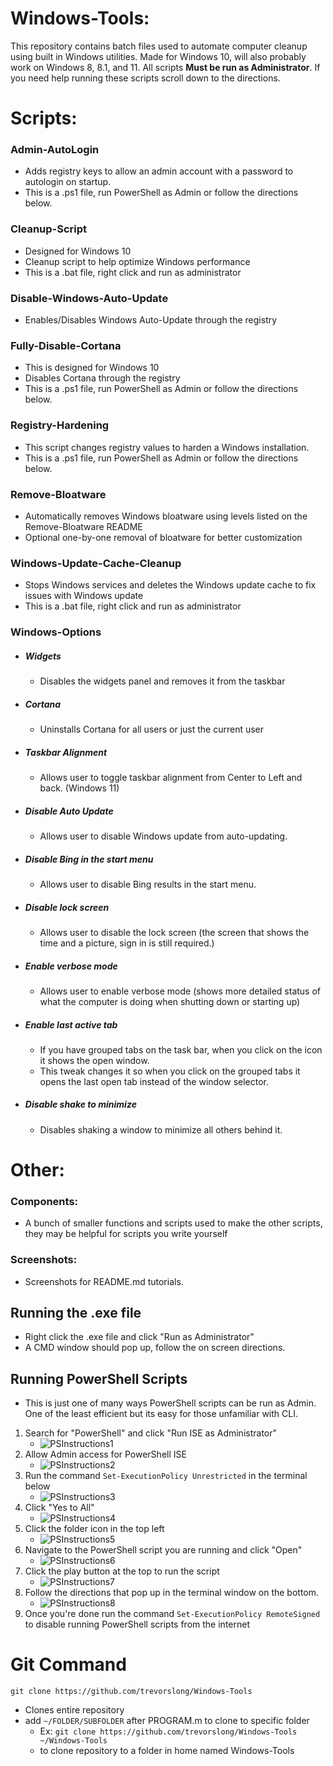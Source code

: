 # Windows-Tools:
This repository contains batch files used to automate computer cleanup using built in Windows utilities. Made for Windows 10, will also probably work on Windows 8, 8.1, and 11. All scripts **Must be run as Administrator**. If you need help running these scripts scroll down to the directions.

# Scripts:
### Admin-AutoLogin
   * Adds registry keys to allow an admin account with a password to autologin on startup.
   * This is a .ps1 file, run PowerShell as Admin or follow the directions below.
### Cleanup-Script
   * Designed for Windows 10
   * Cleanup script to help optimize Windows performance
   * This is a .bat file, right click and run as administrator
### Disable-Windows-Auto-Update
   * Enables/Disables Windows Auto-Update through the registry
### Fully-Disable-Cortana
   * This is designed for Windows 10
   * Disables Cortana through the registry
   * This is a .ps1 file, run PowerShell as Admin or follow the directions below.
### Registry-Hardening
   * This script changes registry values to harden a Windows installation.
   * This is a .ps1 file, run PowerShell as Admin or follow the directions below.
### Remove-Bloatware
   * Automatically removes Windows bloatware using levels listed on the Remove-Bloatware README
   * Optional one-by-one removal of bloatware for better customization
### Windows-Update-Cache-Cleanup
   * Stops Windows services and deletes the Windows update cache to fix issues with Windows update
   * This is a .bat file, right click and run as administrator
### Windows-Options
* ##### Widgets
   * Disables the widgets panel and removes it from the taskbar
* ##### Cortana
   * Uninstalls Cortana for all users or just the current user
* ##### Taskbar Alignment
   * Allows user to toggle taskbar alignment from Center to Left and back. (Windows 11)
* ##### Disable Auto Update
   * Allows user to disable Windows update from auto-updating.
* ##### Disable Bing in the start menu
   * Allows user to disable Bing results in the start menu.
* ##### Disable lock screen
   * Allows user to disable the lock screen (the screen that shows the time and a picture, sign in is still required.)
* ##### Enable verbose mode
   * Allows user to enable verbose mode (shows more detailed status of what the computer is doing when shutting down or starting up)
* ##### Enable last active tab
   * If you have grouped tabs on the task bar, when you click on the icon it shows the open window.
   * This tweak changes it so when you click on the grouped tabs it opens the last open tab instead of the window selector.
* ##### Disable shake to minimize
   * Disables shaking a window to minimize all others behind it.


# Other:

### Components:
   * A bunch of smaller functions and scripts used to make the other scripts, they may be helpful for scripts you write yourself

### Screenshots:
   * Screenshots for README.md tutorials.

## Running the .exe file
   * Right click the .exe file and click "Run as Administrator"
   * A CMD window should pop up, follow the on screen directions.

## Running PowerShell Scripts
   * This is just one of many ways PowerShell scripts can be run as Admin. One of the least efficient but its easy for those unfamiliar with CLI.

   1. Search for "PowerShell" and click "Run ISE as Administrator"
      * ![PSInstructions1](https://raw.githubusercontent.com/trevorslong/Windows-Tools/main/Screenshots/ise-1.PNG)
   2. Allow Admin access for PowerShell ISE
       * ![PSInstructions2](https://raw.githubusercontent.com/trevorslong/Windows-Tools/main/Screenshots/ise-2.PNG)
   3. Run the command `Set-ExecutionPolicy Unrestricted` in the terminal below
       * ![PSInstructions3](https://raw.githubusercontent.com/trevorslong/Windows-Tools/main/Screenshots/ise-3.PNG)
   4. Click "Yes to All"
       * ![PSInstructions4](https://raw.githubusercontent.com/trevorslong/Windows-Tools/main/Screenshots/ise-4.PNG)
   5. Click the folder icon in the top left
       * ![PSInstructions5](https://raw.githubusercontent.com/trevorslong/Windows-Tools/main/Screenshots/ise-5.PNG)
   6. Navigate to the PowerShell script you are running and click "Open"
       * ![PSInstructions6](https://raw.githubusercontent.com/trevorslong/Windows-Tools/main/Screenshots/ise-6.PNG)
   7. Click the play button at the top to run the script
       * ![PSInstructions7](https://raw.githubusercontent.com/trevorslong/Windows-Tools/main/Screenshots/ise-7.PNG)
   8. Follow the directions that pop up in the terminal window on the bottom.
       * ![PSInstructions8](https://raw.githubusercontent.com/trevorslong/Windows-Tools/main/Screenshots/ise-8.PNG)
   9. Once you're done run the command `Set-ExecutionPolicy RemoteSigned` to disable running PowerShell scripts from the internet

 
# Git Command
`git clone https://github.com/trevorslong/Windows-Tools`
*  Clones entire repository
*  add `~/FOLDER/SUBFOLDER` after PROGRAM.m to clone to specific folder
   * Ex: `git clone https://github.com/trevorslong/Windows-Tools ~/Windows-Tools`
   * to clone repository to a folder in home named Windows-Tools
